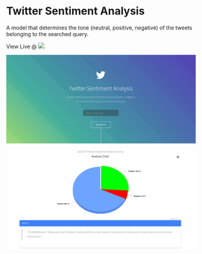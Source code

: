 # Twitter Sentiment Analysis

A model that determines the tone (neutral, positive, negative) of the tweets belonging to the searched query.

View Live @ [![](https://ktwitter-sentiment-analysis.herokuapp.com/)](https://ktwitter-sentiment-analysis.herokuapp.com/)

[![](https://github.com/shivangbansal/Twitter-Sentiment-Analysis/blob/master/imgaes/twitter-sentiment-analysis1.png)](https://github.com/shivangbansal/Twitter-Sentiment-Analysis/blob/master/imgaes/twitter-sentiment-analysis1.png)

[![](https://github.com/shivangbansal/Twitter-Sentiment-Analysis/blob/master/imgaes/twitter-sentiment-analysis2.png)](https://github.com/shivangbansal/Twitter-Sentiment-Analysis/blob/master/imgaes/twitter-sentiment-analysis2.png)

